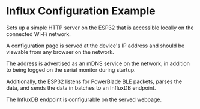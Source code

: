 # Influx Configuration Example 

Sets up a simple HTTP server on the ESP32 that is accessible locally on the connected Wi-Fi network. 

A configuration page is served at the device's IP address and should be viewable from any browser on the network.

The address is advertised as an mDNS service on the network, in addition to being logged on the serial monitor during startup.

Additionally, the ESP32 listens for PowerBlade BLE packets, parses the data, and sends the data in batches to an InfluxDB endpoint.

The InfluxDB endpoint is configurable on the served webpage.
